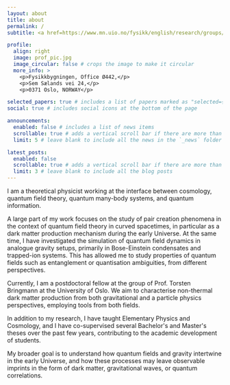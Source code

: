 ```yaml
---
layout: about
title: about
permalink: /
subtitle: <a href=https://www.mn.uio.no/fysikk/english/research/groups/theory/>University of Oslo</a>

profile:
  align: right
  image: prof_pic.jpg
  image_circular: false # crops the image to make it circular
  more_info: >
    <p>Fysikkbygningen, Office Ø442,</p>
    <p>Sem Sælands vei 24,</p>
    <p>0371 Oslo, NORWAY</p>

selected_papers: true # includes a list of papers marked as "selected={true}"
social: true # includes social icons at the bottom of the page

announcements:
  enabled: false # includes a list of news items
  scrollable: true # adds a vertical scroll bar if there are more than 3 news items
  limit: 5 # leave blank to include all the news in the `_news` folder

latest_posts:
  enabled: false
  scrollable: true # adds a vertical scroll bar if there are more than 3 new posts items
  limit: 3 # leave blank to include all the blog posts
---
```


I am a theoretical physicist working at the interface between cosmology, quantum field theory, quantum many-body systems, and quantum information. 

A large part of my work focuses on the study of pair creation phenomena in the context of quantum field theory in curved spacetimes, in particular as a dark matter production mechanism during the early Universe. At the same time, I have investigated the simulation of quantum field dynamics in analogue gravity setups, primarily in Bose-Einstein condensates and trapped-ion systems. This has allowed me to study properties of quantum fields such as entanglement or quantisation ambiguities, from different perspectives. 

Currently, I am a postdoctoral fellow at the group of Prof. Torsten Bringmann at the University of Oslo. We aim to characterise non-thermal dark matter production from both gravitational and a particle physics perspectives, employing tools from both fields.

In addition to my research, I have taught Elementary Physics and Cosmology, and I have co-supervised several Bachelor's and Master's theses over the past few years, contributing to the academic development of students.

My broader goal is to understand how quantum fields and gravity intertwine in the early Universe, and how these processes may leave observable imprints in the form of dark matter, gravitational waves, or quantum correlations.

